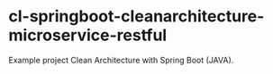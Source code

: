 # cl-springboot-cleanarchitecture-microservice-restful
Example project Clean Architecture with Spring Boot (JAVA).

